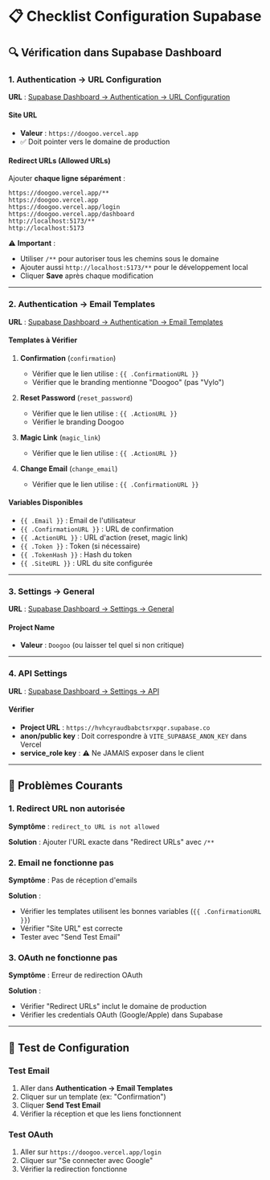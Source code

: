 # 📋 Checklist Configuration Supabase

## 🔍 Vérification dans Supabase Dashboard

### 1. Authentication → URL Configuration

**URL** : [Supabase Dashboard → Authentication → URL Configuration](https://app.supabase.com/project/_/auth/url-configuration)

#### Site URL
- **Valeur** : `https://doogoo.vercel.app`
- ✅ Doit pointer vers le domaine de production

#### Redirect URLs (Allowed URLs)
Ajouter **chaque ligne séparément** :
```
https://doogoo.vercel.app/**
https://doogoo.vercel.app
https://doogoo.vercel.app/login
https://doogoo.vercel.app/dashboard
http://localhost:5173/**
http://localhost:5173
```

⚠️ **Important** : 
- Utiliser `/**` pour autoriser tous les chemins sous le domaine
- Ajouter aussi `http://localhost:5173/**` pour le développement local
- Cliquer **Save** après chaque modification

---

### 2. Authentication → Email Templates

**URL** : [Supabase Dashboard → Authentication → Email Templates](https://app.supabase.com/project/_/auth/templates)

#### Templates à Vérifier

1. **Confirmation** (`confirmation`)
   - Vérifier que le lien utilise : `{{ .ConfirmationURL }}`
   - Vérifier que le branding mentionne "Doogoo" (pas "Vylo")

2. **Reset Password** (`reset_password`)
   - Vérifier que le lien utilise : `{{ .ActionURL }}`
   - Vérifier le branding Doogoo

3. **Magic Link** (`magic_link`)
   - Vérifier que le lien utilise : `{{ .ActionURL }}`

4. **Change Email** (`change_email`)
   - Vérifier que le lien utilise : `{{ .ConfirmationURL }}`

#### Variables Disponibles
- `{{ .Email }}` : Email de l'utilisateur
- `{{ .ConfirmationURL }}` : URL de confirmation
- `{{ .ActionURL }}` : URL d'action (reset, magic link)
- `{{ .Token }}` : Token (si nécessaire)
- `{{ .TokenHash }}` : Hash du token
- `{{ .SiteURL }}` : URL du site configurée

---

### 3. Settings → General

**URL** : [Supabase Dashboard → Settings → General](https://app.supabase.com/project/_/settings/general)

#### Project Name
- **Valeur** : `Doogoo` (ou laisser tel quel si non critique)

---

### 4. API Settings

**URL** : [Supabase Dashboard → Settings → API](https://app.supabase.com/project/_/settings/api)

#### Vérifier
- **Project URL** : `https://hvhcyraudbabctsrxpqr.supabase.co`
- **anon/public key** : Doit correspondre à `VITE_SUPABASE_ANON_KEY` dans Vercel
- **service_role key** : ⚠️ Ne JAMAIS exposer dans le client

---

## 🚨 Problèmes Courants

### 1. Redirect URL non autorisée

**Symptôme** : `redirect_to URL is not allowed`

**Solution** : Ajouter l'URL exacte dans "Redirect URLs" avec `/**`

### 2. Email ne fonctionne pas

**Symptôme** : Pas de réception d'emails

**Solution** : 
- Vérifier les templates utilisent les bonnes variables (`{{ .ConfirmationURL }}`)
- Vérifier "Site URL" est correcte
- Tester avec "Send Test Email"

### 3. OAuth ne fonctionne pas

**Symptôme** : Erreur de redirection OAuth

**Solution** :
- Vérifier "Redirect URLs" inclut le domaine de production
- Vérifier les credentials OAuth (Google/Apple) dans Supabase

---

## 📝 Test de Configuration

### Test Email
1. Aller dans **Authentication → Email Templates**
2. Cliquer sur un template (ex: "Confirmation")
3. Cliquer **Send Test Email**
4. Vérifier la réception et que les liens fonctionnent

### Test OAuth
1. Aller sur `https://doogoo.vercel.app/login`
2. Cliquer sur "Se connecter avec Google"
3. Vérifier la redirection fonctionne


